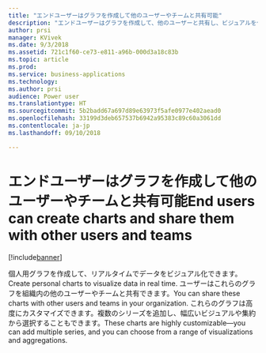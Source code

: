 ```yaml
---
title: "エンドユーザーはグラフを作成して他のユーザーやチームと共有可能"
description: "エンドユーザーはグラフを作成して、他のユーザーと共有し、ビジュアルを作成することができます"
author: prsi
manager: KVivek
ms.date: 9/3/2018
ms.assetid: 721c1f60-ce73-e811-a96b-000d3a18c83b
ms.topic: article
ms.prod: 
ms.service: business-applications
ms.technology: 
ms.author: prsi
audience: Power user
ms.translationtype: HT
ms.sourcegitcommit: 5b2badd67a697d89e63973f5afe0977e402aead0
ms.openlocfilehash: 33199d3deb657537b6942a95383c89c60a3061dd
ms.contentlocale: ja-jp
ms.lasthandoff: 09/10/2018

---
```

# <a name="end-users-can-create-charts-and-share-them-with-other-users-and-teams"></a><span data-ttu-id="def92-103">エンドユーザーはグラフを作成して他のユーザーやチームと共有可能</span><span class="sxs-lookup"><span data-stu-id="def92-103">End users can create charts and share them with other users and teams</span></span>


[!include[banner](../../includes/banner.md)]

<span data-ttu-id="def92-104">個人用グラフを作成して、リアルタイムでデータをビジュアル化できます。</span><span class="sxs-lookup"><span data-stu-id="def92-104">Create personal charts to visualize data in real time.</span></span> <span data-ttu-id="def92-105">ユーザーはこれらのグラフを組織内の他のユーザーやチームと共有できます。</span><span class="sxs-lookup"><span data-stu-id="def92-105">You can share these charts with other users and teams in your organization.</span></span> <span data-ttu-id="def92-106">これらのグラフは高度にカスタマイズできます。複数のシリーズを追加し、幅広いビジュアルや集約から選択することもできます。</span><span class="sxs-lookup"><span data-stu-id="def92-106">These charts are highly customizable—you can add multiple series, and you can choose from a range of visualizations and aggregations.</span></span>

